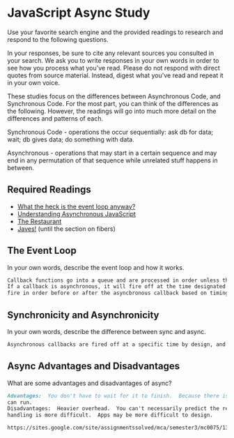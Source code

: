# JavaScript Async Study

Use your favorite search engine and the provided readings to research and
respond to the following questions.

In your responses, be sure to cite any relevant sources you consulted in your
search. We ask you to write responses in your own words in order to see how you
process what you've read. Please do not respond with direct quotes from source
material. Instead, digest what you've read and repeat it in your own voice.

These studies focus on the differences between Asynchronous Code, and
Synchronous Code. For the most part, you can think of the differences as the
following. However, the readings will go into much more detail on the
differences and patterns of each.

Synchronous Code - operations the occur sequentially: ask db for data; wait; db gives data; do something with data.

Asynchronous - operations that may start in a certain sequence and may end in any permutation of that sequence while unrelated stuff happens in between.

## Required Readings

-   [What the heck is the event loop anyway?](https://www.youtube.com/watch?v=8aGhZQkoFbQ)
-   [Understanding Asynchronous JavaScript](https://www.youtube.com/watch?v=vMfg0xGjcOI)
-   [The Restaurant](https://www.codeschool.com/blog/2014/10/30/understanding-node-js/)
-   [Javes!](https://www.discovermeteor.com/blog/understanding-sync-async-javascript-node/) (until the section on fibers)

## The Event Loop

In your own words, describe the event loop and how it works.

```md
Callback functions go into a queue and are processed in order unless there are asynchronous calls.
If a callback is asynchronous, it will fire off at the time designated in the script.  Other callbacks
fire in order before or after the asyncbronous callback based on timing.
```

## Synchronicity and Asynchronicity

In your own words, describe the difference between sync and async.

```md
Asynchronous callbacks are fired off at a specific time by design, and you can move onto execute sync calls while that happens.  Sync calls execute one by one.

```

## Async Advantages and Disadvantages

What are some advantages and disadvantages of async?

```md
Advantages:  You don't have to wait for it to finish.  Because there is no blocking, other resources
can run.
Disadvantages:  Heavier overhead.  You can't necessarily predict the response times.  Error
handling is more difficult.  Apps may be more difficult to design.

https://sites.google.com/site/assignmentssolved/mca/semester3/mc0075/13
```
